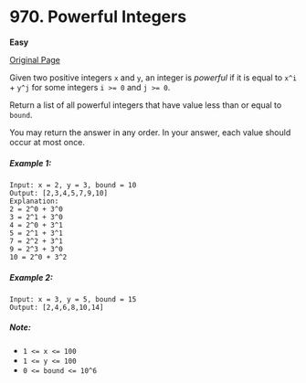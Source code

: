 # 970. Powerful Integers

**Easy**

[Original Page](https://leetcode.com/problems/powerful-integers/)

Given two positive integers `x` and `y`, an integer is _powerful_ if it is equal to `x^i` + `y^j` for some integers `i >= 0` and `j >= 0`.

Return a list of all powerful integers that have value less than or equal to `bound`.

You may return the answer in any order.  In your answer, each value should occur at most once.

##### Example 1:
```
Input: x = 2, y = 3, bound = 10
Output: [2,3,4,5,7,9,10]
Explanation: 
2 = 2^0 + 3^0
3 = 2^1 + 3^0
4 = 2^0 + 3^1
5 = 2^1 + 3^1
7 = 2^2 + 3^1
9 = 2^3 + 3^0
10 = 2^0 + 3^2
```

##### Example 2:
```
Input: x = 3, y = 5, bound = 15
Output: [2,4,6,8,10,14]
```

##### Note:
- `1 <= x <= 100`
- `1 <= y <= 100`
- `0 <= bound <= 10^6`

